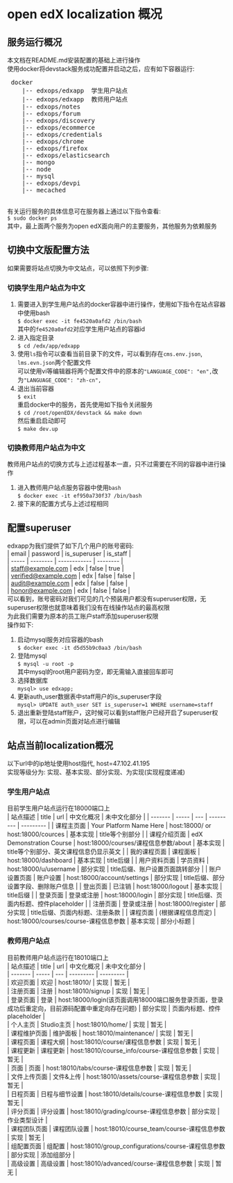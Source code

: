 # open edX localization 概况 

## 服务运行概况  
   本文档在README.md安装配置的基础上进行操作  
   使用docker将devstack服务成功配置并启动之后，应有如下容器运行:  
   <pre> docker  
    |-- edxops/edxapp  学生用户站点  
    |-- edxops/edxapp  教师用户站点  
    |-- edxops/notes  
    |-- edxops/forum  
    |-- edxops/discovery  
    |-- edxops/ecommerce  
    |-- edxops/credentials  
    |-- edxops/chrome  
    |-- edxops/firefox  
    |-- edxops/elasticsearch  
    |-- mongo  
    |-- node  
    |-- mysql  
    |-- edxops/devpi
    |-- mecached  
   </pre>  
   有关运行服务的具体信息可在服务器上通过以下指令查看:  
   `$ sudo docker ps`  
   其中，最上面两个服务为open edX面向用户的主要服务，其他服务为依赖服务  

## 切换中文版配置方法     
   如果需要将站点切换为中文站点，可以依照下列步骤:  
### 切换学生用户站点为中文  
   1. 需要进入到学生用户站点的docker容器中进行操作，使用如下指令在站点容器中使用bash  
   `$ docker exec -it fe4520a0afd2 /bin/bash`   
   其中的`fe4520a0afd2`对应学生用户站点的容器id  
   2. 进入指定目录  
   `$ cd /edx/app/edxapp`  
   3. 使用`ls`指令可以查看当前目录下的文件，可以看到存在`cms.env.json`, `lms.evn.json`两个配置文件  
   可以使用vi等编辑器将两个配置文件中的原本的`"LANGUAGE_CODE": "en",`改为`"LANGUAGE_CODE": "zh-cn",`  
   4. 退出当前容器  
   `$ exit`  
   重启docker中的服务，首先使用如下指令关闭服务  
   `$ cd /root/openEDX/devstack && make down`  
   然后重启启动即可  
   `$ make dev.up`  
### 切换教师用户站点为中文  
   教师用户站点的切换方式与上述过程基本一直，只不过需要在不同的容器中进行操作  
   1. 进入教师用户站点服务容器中使用`bash`    
   `$ docker exec -it ef950a730f37 /bin/bash` 
   2. 接下来的配置方式与上述过程相同  

## 配置superuser  
   edxapp为我们提供了如下几个用户的账号密码:  
   | email | password | is_superuser | is_staff |  
   | ----- | -------- | ------------ | -------- |  
   | staff@example.com | edx | false | true |  
   | verified@example.com | edx | false | false |  
   | audit@example.com | edx | false | false |  
   | honor@example.com | edx | false | false |  
   可以看到，账号密码对我们可见的几个预装用户都没有superuser权限，无superuser权限也就意味着我们没有在线操作站点的最高权限  
   为此我们需要为原本的员工账户staff添加superuser权限  
   操作如下:  
   1. 启动mysql服务对应容器的bash  
   `$ docker exec -it d5d55b9c0aa3 /bin/bash`  
   2. 登陆mysql  
   `$ mysql -u root -p`  
   其中mysql的root用户密码为空，即无需输入直接回车即可  
   3. 选择数据库  
   `mysql> use edxapp;`  
   4. 更新auth_user数据表中staff用户的is_superuser字段  
   `mysql> UPDATE auth_user SET is_superuser=1 WHERE username=staff`  
   5. 退出重新登陆staff账户，这时候可以看到staff账户已经开启了superuser权限，可以在admin页面对站点进行编辑  
       
## 站点当前localization概况  
   以下url中的ip地址使用host指代, host=47.102.41.195  
   实现等级分为: 实现、基本实现、部分实现、为实现(实现程度递减)  

### 学生用户站点  
   目前学生用户站点运行在18000端口上  
   | 站点描述 | title | url | 中文化概况 | 未中文化部分 |
   | ------- | ----- | --- | --------- | --------- |
   | 课程主页面 | Your Platform Name Here | host:18000/ or host:18000/cources | 基本实现 | title等个别部分 |
   | 课程介绍页面 |  edX Demonstration Course | host:18000/courses/课程信息参数/about | 基本实现 | title等个别部分、英文课程信息仍显示英文 |
   | 我的课程页面 | 课程面板 | host:18000/dashboard | 基本实现 | title后缀 |
   | 用户资料页面 | 学员资料 | host:18000/u/username | 部分实现 | title后缀、账户设置页面跳转部分 |
   | 账户设置页面 | 账户设置 | host:18000/account/settings | 部分实现 | title后缀、部分设置字段、删除账户信息 |
   | 登出页面 | 已注销 | host:18000/logout | 基本实现 | title后缀 |
   | 登录页面 | 登录或注册 | host:18000/login | 部分实现 | title后缀、页面内标题、控件placeholder |
   | 注册页面 | 登录或注册 | host:18000/register | 部分实现 | title后缀、页面内标题、注册条款 |
   | 课程页面 | (根据课程信息而定) | host:18000/courses/course-课程信息参数 | 基本实现 | 部分小标题 |


### 教师用户站点  
   目前教师用户站点运行在18010端口上  
   | 站点描述 | title | url | 中文化概况 | 未中文化部分 |  
   | ------- | ----- | --- | --------- | --------- |  
   | 欢迎页面 | 欢迎 | host:18010/ | 实现 | 暂无 |  
   | 注册页面 | 注册 | host:18010/signup | 实现 | 暂无 |  
   | 登录页面 | 登录 | host:18000/login(该页面调用18000端口服务登录页面，登录成功后重定向，目前源码配置中重定向存在问题) | 部分实现 | 页面内标题、控件placeholder |  
   | 个人主页 | Studio主页 | host:18010/home/ | 实现 | 暂无 |  
   | 课程维护页面 | 维护面板 | host:18010/maintenance/ | 实现 | 暂无 |  
   | 课程页面 | 课程大纲 | host:18010/course/课程信息参数 | 实现 | 暂无 |  
   | 课程更新 | 课程更新 | host:18010/course_info/course-课程信息参数 | 实现 | 暂无 |  
   | 页面 | 页面 | host:18010/tabs/course-课程信息参数 | 实现 | 暂无 |  
   | 文件上传页面 | 文件&上传 | host:18010/assets/course-课程信息参数 | 实现 | 暂无 |  
   | 日程页面 | 日程与细节设置 | host:18010/details/course-课程信息参数 | 实现 | 暂无 |  
   | 评分页面 | 评分设置 | host:18010/grading/course-课程信息参数 | 部分实现 | 作业类型设计 |  
   | 课程团队页面 | 课程团队设置 | host:18010/course_team/course-课程信息参数 | 实现 | 暂无 |  
   | 组配置页面 | 组配置 | host:18010/group_configurations/course-课程信息参数 | 部分实现 | 添加组部分 |  
   | 高级设置 | 高级设置 | host:18010/advanced/course-课程信息参数 | 实现 | 暂无 | 